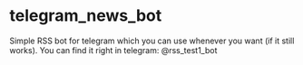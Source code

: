 # telegram_news_bot
Simple RSS bot for telegram which you can use whenever you want (if it still works).
You can find it right in telegram: @rss_test1_bot
